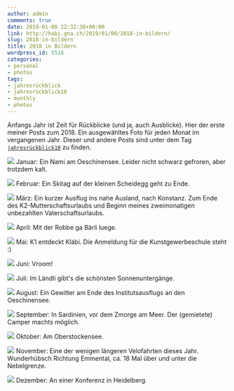 ```yaml
---
author: admin
comments: true
date: 2019-01-08 22:32:38+00:00
link: http://habi.gna.ch/2019/01/08/2018-in-bildern/
slug: 2018-in-bildern
title: 2018 in Bildern
wordpress_id: 5516
categories:
- personal
- photos
tags:
- jahresrückblick
- jahresrückblick18
- monthly
- photos
---
```


Anfangs Jahr ist Zeit für Rückblicke (und ja, auch Ausblicke). Hier der erste meiner Posts zum 2018. Ein ausgewähltes Foto für jeden Monat im vergangenen Jahr.
Dieser und andere Posts sind unter dem Tag [`jahresrückblick18`](http://habi.gna.ch/tag/jahresruckblick18) zu finden.

![](http://habi.gna.ch/wp-content/uploads/2019/01/01-1024x335.jpg)
Januar: Ein Nami am Oeschinensee. Leider nicht schwarz gefroren, aber trotzdem kalt.

![](http://habi.gna.ch/wp-content/uploads/2019/01/02-1024x768.jpg)
Februar: Ein Skitag auf der kleinen Scheidegg geht zu Ende.

![](http://habi.gna.ch/wp-content/uploads/2019/01/03-1024x683.jpg)
März: Ein kurzer Ausflug ins nahe Ausland, nach Konstanz.
Zum Ende des K2-Mutterschaftsurlaubs und Beginn meines zweimonatigen unbezahlten Vaterschaftsurlaubs.

![](http://habi.gna.ch/wp-content/uploads/2019/01/04-1024x768.jpg)
April: Mit der Robbe ga Bärli luege.

![](http://habi.gna.ch/wp-content/uploads/2019/01/05-1024x1024.jpg)
Mai: K1 entdeckt Kläbi. Die Anmeldung für die Kunstgewerbeschule steht :)

![](http://habi.gna.ch/wp-content/uploads/2019/01/06-768x1024.jpg)
Juni: Vroom!

![](http://habi.gna.ch/wp-content/uploads/2019/01/07-1024x1024.jpg)
Juli: Im Ländli gibt's die schönsten Sonnenuntergänge.

![](http://habi.gna.ch/wp-content/uploads/2019/01/08-768x1024.jpg)
August: Ein Gewitter am Ende des Institutsausflugs an den Oeschinensee.

![](http://habi.gna.ch/wp-content/uploads/2019/01/09-1024x768.jpg)
September: In Sardinien, vor dem Zmorge am Meer. Der (gemietete) Camper machts möglich.

![](http://habi.gna.ch/wp-content/uploads/2019/01/10-1024x1024.jpg)
Oktober: Am Oberstockensee.

![](http://habi.gna.ch/wp-content/uploads/2019/01/11.jpg)
November: Eine der wenigen längeren Velofahrten dieses Jahr.
Wunderhübsch Richtung Emmental, ca. 18 Mal über und unter die Nebelgrenze.

![](http://habi.gna.ch/wp-content/uploads/2019/01/12-1024x1024.jpg)
Dezember: An einer Konferenz in Heidelberg.
